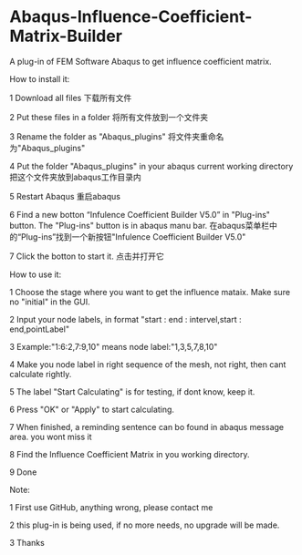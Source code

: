 # Abaqus-Influence-Coefficient-Matrix-Builder
A plug-in of FEM Software Abaqus to get influence coefficient matrix.

How to install it:

1 Download all files 下载所有文件

2 Put these files in a folder 将所有文件放到一个文件夹

3 Rename the folder as "Abaqus_plugins" 将文件夹重命名为"Abaqus_plugins"

4 Put the folder "Abaqus_plugins" in your abaqus current working directory 把这个文件夹放到abaqus工作目录内

5 Restart Abaqus 重启abaqus

6 Find a new botton “Infulence Coefficient Builder V5.0” in "Plug-ins" button. The "Plug-ins" button is in abaqus manu bar. 在abaqus菜单栏中的“Plug-ins”找到一个新按钮"Infulence Coefficient Builder V5.0"

7 Click the botton to start it. 点击并打开它

How to use it:

1 Choose the stage where you want to get the influence mataix. Make sure no "initial" in the GUI.

2 Input your node labels, in format "start : end : intervel,start : end,pointLabel"

3 Example:"1:6:2,7:9,10" means node label:"1,3,5,7,8,10"

4 Make you node label in right sequence of the mesh, not right, then cant calculate rightly.

5 The label "Start Calculating" is for testing, if dont know, keep it.

6 Press "OK" or "Apply" to start calculating.

7 When finished, a reminding sentence can bo found in abaqus message area. you wont miss it

8 Find the Influence Coefficient Matrix in you working directory.

9 Done

Note:

1 First use GitHub, anything wrong, please contact me

2 this plug-in is being used, if no more needs, no upgrade will be made.

3 Thanks

